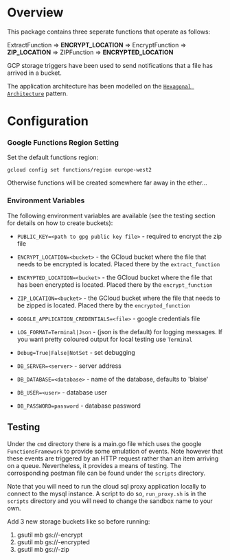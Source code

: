 
# Overview

This package contains three seperate functions that operate as follows:

ExtractFunction => **ENCRYPT_LOCATION** => EncryptFunction => **ZIP_LOCATION** => ZIPFunction => **ENCRYPTED_LOCATION**

GCP storage triggers have been used to send notifications that a file has arrived in a bucket.

The application architecture has been modelled on the [```Hexagonal Architecture```](https://en.wikipedia.org/wiki/Hexagonal_architecture_(software)) pattern. 

# Configuration

### Google Functions Region Setting

Set the default functions region:

`gcloud config set functions/region europe-west2`

Otherwise functions will be created somewhere far away in the ether...

### Environment Variables

The following environment variables are available (see the testing section for details on how to create buckets):

* `PUBLIC_KEY=<path to gpg public key file>` - required to encrypt the zip file

* `ENCRYPT_LOCATION=<bucket>` - the GCloud bucket where the file that needs to be encrypted is located. 
Placed there by the  `extract_function`

* `ENCRYPTED_LOCATION=<bucket>` - the GCloud bucket where the file that has been encrypted is located. 
Placed there by the `encrypt_function`

* `ZIP_LOCATION=<bucket>` - the GCloud bucket where the file that needs to be zipped is located. Placed
there by the `encrypted_function`

* `GOOGLE_APPLICATION_CREDENTIALS=<file>` - google credentials file

* `LOG_FORMAT=Terminal|Json` - (json is the default) for logging messages. 
If you want pretty coloured output for local testing use `Terminal`

* `Debug=True|False|NotSet` - set debugging

* `DB_SERVER=<server>` - server address

* `DB_DATABASE=<database>` - name of the database, defaults to 'blaise'

* `DB_USER=<user>` - database user

* `DB_PASSWORD=password` - database password

## Testing

Under the `cmd` directory there is a main.go file which uses the google `FunctionsFramework` to provide some emulation of 
events. Note however that these events are triggered by an HTTP request rather than an item arriving on a queue. 
Nevertheless, it provides a means of testing. The corrosponding postman file can be found under the `scripts` directory. 

Note that you will need to run the cloud sql proxy application locally to connect to the mysql instance. A script to
do so, `run_proxy.sh` is in the `scripts` directory and you will need to change the sandbox name to your own.


Add 3 new storage buckets like so before running:

1. gsutil mb gs://<sandbox>-encrypt
2. gsutil mb gs://<sandbox>-encrypted
3. gsutil mb gs://<sandbox>-zip

